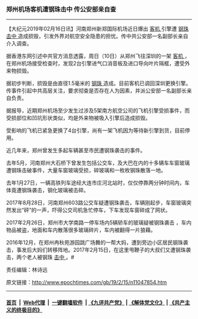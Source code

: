 ### 郑州机场客机遭钢珠击中 传公安部亲自查
------------------------

<p>
 【大纪元2019年02月16日讯】河南郑州新郑国际机场近日爆出
 <a href="http://www.epochtimes.com/gb/tag/%E5%AE%A2%E6%9C%BA.html">
  客机
 </a>
 引擎遭
 <a href="http://www.epochtimes.com/gb/tag/%E9%92%A2%E7%8F%A0.html">
  钢珠
 </a>
 <a href="http://www.epochtimes.com/gb/tag/%E5%87%BB%E4%B8%AD.html">
  击中
 </a>
 造成损毁，引发外界对航空安全隐患的担忧。传中共公安部一名副部长亲自介入调查。
</p>
<p>
 据香港东网引述中共官方消息透露，周日（10日）从郑州飞往深圳的一架
 <a href="http://www.epochtimes.com/gb/tag/%E5%AE%A2%E6%9C%BA.html">
  客机
 </a>
 ，在郑州机场接受检查时，发现2台引擎进气口消音板及进口导向叶片隔框，遭受外来物损毁。
 <span class="Apple-converted-space">
 </span>
</p>
<p>
 据初步判断，损毁是由直径1.5毫米的
 <a href="http://www.epochtimes.com/gb/tag/%E9%92%A2%E7%8F%A0.html">
  钢珠
 </a>
 造成。目前客机已调回深圳更换引擎。传事件引起中共高层关注，要求彻查是否存在人为因素，并派公安部一名副部长亲自负责。
</p>
<p>
 据报导，近期郑州机场至少发生过涉及5架南方航空公司的飞机引擎受损事件，而受损部位和凹坑形状类似，均是外来物被吸入引擎后造成损毁。
</p>
<p>
 受影响的飞机已紧急更换了4台引擎，尚有一架飞机因为等待新引擎到货，目前停用。
</p>
<p>
 近几年来，郑州曾发生多起车辆甚至市民遭钢珠袭击的事件。
</p>
<p>
 去年5月，河南郑州大石桥下曾发生包括公交车，及大巴在内的十多辆车车窗玻璃遭钢珠击破事件，大量车窗玻璃受损，碎玻璃和一枚枚钢珠散落一地。
</p>
<p>
 去年1月27日，一辆高铁列车途经大连市庄河北站时，仅仅停靠两分钟时间内，车体竟遭钢珠袭击，钢化玻璃被击碎。
 <span class="Apple-converted-space">
 </span>
</p>
<p>
 2017年8月28日，河南郑州603路公交车疑遭钢珠袭击，车辆刚起步，车窗玻璃突然发出“砰”的一声，吓得公交司机急忙停车，下车发现车窗碎成了网状。
</p>
<p>
 2017年2月26日，郑州市大学南路一停车场内5辆轿车的玻璃疑被钢珠袭击 ，车内物品被盗，地面和车内散落很多玻璃碎片，车内被翻得一片狼藉。
</p>
<p>
 2016年12月，在郑州冉秋苑游园跳广场舞的一帮大妈，遭到旁边小区居民钢珠袭击，事发后大妈们转移阵地。2017年2月15日，在这里甩鞭子的大叔们又遭钢珠袭击，两个老人被钢珠
 <a href="http://www.epochtimes.com/gb/tag/%E5%87%BB%E4%B8%AD.html">
  击中
 </a>
 。#
</p>
<p>
 责任编辑：林诗远
</p>

原文链接：http://www.epochtimes.com/gb/19/2/15/n11047854.htm


------------------------
#### [首页](https://github.com/gfw-breaker/banned-news/blob/master/README.md) &nbsp;|&nbsp; [Web代理](https://github.com/labour-camp/helloworld) &nbsp;|&nbsp; [一键翻墙软件](https://github.com/gfw-breaker/nogfw/blob/master/README.md) &nbsp;| [《九评共产党》](https://github.com/gfw-breaker/9ping.md/blob/master/README.md#九评之一评共产党是什么) | [《解体党文化》](https://github.com/gfw-breaker/jtdwh.md/blob/master/README.md) | [《共产主义的终极目的》](https://github.com/gfw-breaker/gczydzjmd.md/blob/master/README.md)

